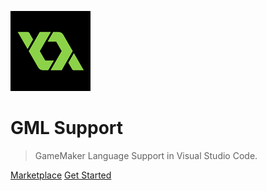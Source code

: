 ![logo](icon.png)

# GML Support

> GameMaker Language Support in Visual Studio Code.

[Marketplace](https://marketplace.visualstudio.com/items?itemName=liaronce.gml-support)
[Get Started](#gml-support)
